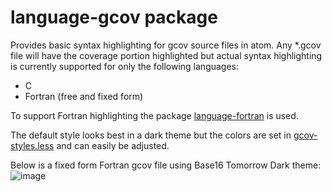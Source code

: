 # language-gcov package

Provides basic syntax highlighting for gcov source files in atom. Any \*.gcov file will have the coverage portion highlighted but actual syntax highlighting is currently supported for only the following languages:
* C
* Fortran (free and fixed form)

To support Fortran highlighting the package [language-fortran](https://atom.io/packages/language-fortran) is used.

The default style looks best in a dark theme but the colors are set in [gcov-styles.less](./styles/gcov-style.less) and can easily be adjusted.


Below is a fixed form Fortran gcov file using Base16 Tomorrow Dark theme:
![image](https://cloud.githubusercontent.com/assets/16710141/23439458/b06d8604-fde4-11e6-9cc2-7c83cc7f4f15.png)
